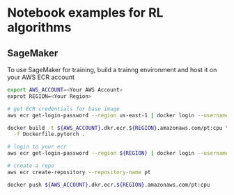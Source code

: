 # Notebook examples for RL algorithms

## SageMaker
To use SageMaker for training, build a trainng environment and host
it on your AWS ECR account
```sh
export AWS_ACCOUNT=<Your AWS Account>
exprot REGION=<Your Region>

# get ECR credentials for base image
aws ecr get-login-password --region us-east-1 | docker login --username AWS --password-stdin 763104351884.dkr.ecr.us-east-1.amazonaws.com 

docker build -t ${AWS_ACCOUNT}.dkr.ecr.${REGION}.amazonaws.com/pt:cpu \
  -f Dockerfile.pytorch .

# login to your ecr
aws ecr get-login-password --region ${REGION} | docker login --username AWS --password-stdin ${AWS_ACCOUNT}.dkr.ecr.${REGION}.amazonaws.com 

# create a repo
aws ecr create-repository --repository-name pt

docker push ${AWS_ACCOUNT}.dkr.ecr.${REGION}.amazonaws.com/pt:cpu
```


